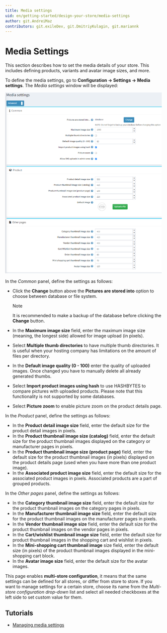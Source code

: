 ```yaml
---
title: Media settings
uid: en/getting-started/design-your-store/media-settings
author: git.AndreiMaz
contributors: git.exileDev, git.DmitriyKulagin, git.mariannk
---
```


# Media Settings

This section describes how to set the media details of your store. This includes defining products, variants and avatar image sizes, and more.

To define the media settings, go to **Configuration → Settings → Media settings**. The *Media settings* window will be displayed:

![p1](_static/media-settings/media_sett_1.png)

In the *Common* panel, define the settings as follows:

- Click the **Change** button above the **Pictures are stored into** option to choose between database or file system.

  > [!NOTE]
  >
  > It is recommended to make a backup of the database before clicking the **Change** button.
- In the **Maximum image size** field, enter the maximum image size (meaning, the longest side) allowed for image upload (in pixels).
- Select **Multiple thumb directories** to have multiple thumb directories. It is useful when your hosting company has limitations on the amount of files per directory.
- In the **Default image quality (0 - 100)** enter the quality of uploaded images. Once changed you have to manually delete all already generated thumbs.
- Select **Import product images using hash** to use HASHBYTES to compare pictures with uploaded products. Please note that this functionality is not supported by some databases.
- Select **Picture zoom** to enable picture zoom on the product details page.

In the *Product* panel, define the settings as follows:

- In the **Product detail image size** field, enter the default size for the product detail images in pixels.
- In the **Product thumbnail image size (catalog)** field, enter the default size for the product thumbnail images  displayed on the category or manufacturer pages in pixels.
- In the **Product thumbnail image size (product page)** field, enter the default size for the product thumbnail images (in pixels) displayed on the product details page (used when you have more than one product image).
- In the **Associated product image size** field, enter the default size for the associated product images in pixels. Associated products are a part of grouped products.

In the *Other pages* panel, define the settings as follows:

- In the **Category thumbnail image size** field, enter the default size for the product thumbnail images on the category pages in pixels.
- In the **Manufacturer thumbnail image size** field, enter the default size for the product thumbnail images on the manufacturer pages in pixels.
- In the **Vendor thumbnail image size** field, enter the default size for the product thumbnail images on the vendor pages in pixels.
- In the **Cart/wishlist thumbnail image size** field, enter the default size for product thumbnail images in the shopping cart and wishlist in pixels.
- In the **Mini-shopping cart thumbnail image** size field, enter the default size (in pixels) of the product thumbnail images displayed in the mini-shopping cart block.
- In the **Avatar image size** field, enter the default size for the avatar images.

This page enables **multi-store configuration**, it means that the same settings can be defined for all stores, or differ from store to store. If you want to manage settings for a certain store, choose its name from the *Multi-store configuration drop-down* list and select all needed checkboxes at the left side to set custom value for them.

## Tutorials

- [Managing media settings](https://www.youtube.com/watch?v=3JS4Zj4TBwQ)
